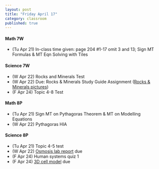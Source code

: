 ```yaml
---
layout: post
title: "Friday April 17"
category: classroom
published: true
---
```

#### Math 7W
* (Tu Apr 21) In-class time given: page 204 #1-17 omit 3 and 13; Sign MT Formulas & MT Eqn Solving with Tiles

#### Science 7W
* (W Apr 22) Rocks and Minerals Test
* (W Apr 22) Due: Rocks & Minerals Study Guide Assignment (<a href="https://www.dropbox.com/sh/ez78lntdrfd4l7r/AAC0eaWVkw20L76INcjVlFKIa?dl=0">Rocks & Minerals pictures</a>)
* (F Apr 24) Topic 4-8 Test

#### Math 8P
* (Tu Apr 21) Sign MT on Pythagoras Theorem & MT on Modelling Equations
* (W Apr 22) Pythagoras HIA

#### Science 8P
* (Tu Apr 21) Topic 4-5 test
* (W Apr 22) <a href="https://www.dropbox.com/s/t4gdf6kl6na752g/Eggsciting%20Osmosis%20Lab.doc?dl=0">Osmosis lab report</a> due
* (F Apr 24) Human systems quiz 1
* (F Apr 24) <a href="https://www.dropbox.com/s/uln20taicuc6c6d/3D%20cell%20model.pdf?dl=0">3D cell model</a> due

